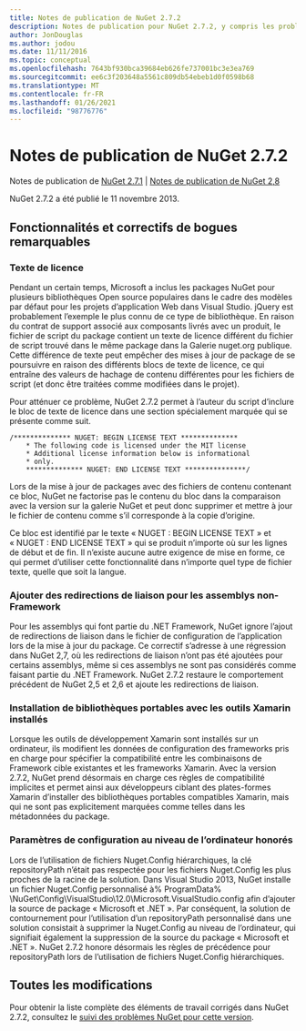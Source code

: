 ```yaml
---
title: Notes de publication de NuGet 2.7.2
description: Notes de publication pour NuGet 2.7.2, y compris les problèmes connus, les correctifs de bogues, les fonctionnalités ajoutées et DCR.
author: JonDouglas
ms.author: jodou
ms.date: 11/11/2016
ms.topic: conceptual
ms.openlocfilehash: 7643bf930bca39684eb626fe737001bc3e3ea769
ms.sourcegitcommit: ee6c3f203648a5561c809db54ebeb1d0f0598b68
ms.translationtype: MT
ms.contentlocale: fr-FR
ms.lasthandoff: 01/26/2021
ms.locfileid: "98776776"
---
```

# <a name="nuget-272-release-notes"></a>Notes de publication de NuGet 2.7.2

Notes de publication de [NuGet 2.7.1](../release-notes/nuget-2.7.1.md)  |  [Notes de publication de NuGet 2,8](../release-notes/nuget-2.8.md)

NuGet 2.7.2 a été publié le 11 novembre 2013.

## <a name="noteworthy-bug-fixes-and-features"></a>Fonctionnalités et correctifs de bogues remarquables

### <a name="license-text"></a>Texte de licence
Pendant un certain temps, Microsoft a inclus les packages NuGet pour plusieurs bibliothèques Open source populaires dans le cadre des modèles par défaut pour les projets d’application Web dans Visual Studio. jQuery est probablement l’exemple le plus connu de ce type de bibliothèque. En raison du contrat de support associé aux composants livrés avec un produit, le fichier de script du package contient un texte de licence différent du fichier de script trouvé dans le même package dans la Galerie nuget.org publique. Cette différence de texte peut empêcher des mises à jour de package de se poursuivre en raison des différents blocs de texte de licence, ce qui entraîne des valeurs de hachage de contenu différentes pour les fichiers de script (et donc être traitées comme modifiées dans le projet).

Pour atténuer ce problème, NuGet 2.7.2 permet à l’auteur du script d’inclure le bloc de texte de licence dans une section spécialement marquée qui se présente comme suit.

```
/************** NUGET: BEGIN LICENSE TEXT **************
    * The following code is licensed under the MIT license
    * Additional license information below is informational
    * only.
    ************** NUGET: END LICENSE TEXT ***************/
```

Lors de la mise à jour de packages avec des fichiers de contenu contenant ce bloc, NuGet ne factorise pas le contenu du bloc dans la comparaison avec la version sur la galerie NuGet et peut donc supprimer et mettre à jour le fichier de contenu comme s’il corresponde à la copie d’origine.

Ce bloc est identifié par le texte « NUGET : BEGIN LICENSE TEXT » et « NUGET : END LICENSE TEXT » qui se produit n’importe où sur les lignes de début et de fin.  Il n’existe aucune autre exigence de mise en forme, ce qui permet d’utiliser cette fonctionnalité dans n’importe quel type de fichier texte, quelle que soit la langue.

### <a name="add-binding-redirects-for-non-framework-assemblies"></a>Ajouter des redirections de liaison pour les assemblys non-Framework
Pour les assemblys qui font partie du .NET Framework, NuGet ignore l’ajout de redirections de liaison dans le fichier de configuration de l’application lors de la mise à jour du package. Ce correctif s’adresse à une régression dans NuGet 2,7, où les redirections de liaison n’ont pas été ajoutées pour certains assemblys, même si ces assemblys ne sont pas considérés comme faisant partie du .NET Framework. NuGet 2.7.2 restaure le comportement précédent de NuGet 2,5 et 2,6 et ajoute les redirections de liaison.

### <a name="installing-portable-libraries-with-xamarin-tools-installed"></a>Installation de bibliothèques portables avec les outils Xamarin installés
Lorsque les outils de développement Xamarin sont installés sur un ordinateur, ils modifient les données de configuration des frameworks pris en charge pour spécifier la compatibilité entre les combinaisons de Framework cible existantes et les frameworks Xamarin. Avec la version 2.7.2, NuGet prend désormais en charge ces règles de compatibilité implicites et permet ainsi aux développeurs ciblant des plates-formes Xamarin d’installer des bibliothèques portables compatibles Xamarin, mais qui ne sont pas explicitement marquées comme telles dans les métadonnées du package.

### <a name="machine-wide-configuration-settings-honored"></a>Paramètres de configuration au niveau de l’ordinateur honorés
Lors de l’utilisation de fichiers Nuget.Config hiérarchiques, la clé repositoryPath n’était pas respectée pour les fichiers Nuget.Config les plus proches de la racine de la solution. Dans Visual Studio 2013, NuGet installe un fichier Nuget.Config personnalisé à% ProgramData% \NuGet\Config\VisualStudio\12.0\Microsoft.VisualStudio.config afin d’ajouter la source de package « Microsoft et .NET ». Par conséquent, la solution de contournement pour l’utilisation d’un repositoryPath personnalisé dans une solution consistait à supprimer la Nuget.Config au niveau de l’ordinateur, qui signifiait également la suppression de la source du package « Microsoft et .NET ». NuGet 2.7.2 honore désormais les règles de précédence pour repositoryPath lors de l’utilisation de fichiers Nuget.Config hiérarchiques.

## <a name="all-changes"></a>Toutes les modifications
Pour obtenir la liste complète des éléments de travail corrigés dans NuGet 2.7.2, consultez le [suivi des problèmes NuGet pour cette version](https://nuget.codeplex.com/workitem/list/advanced?keyword=&status=All&type=All&priority=All&release=NuGet%202.7.2&assignedTo=All&component=All&sortField=LastUpdatedDate&sortDirection=Descending&page=0&reasonClosed=Fixed).
